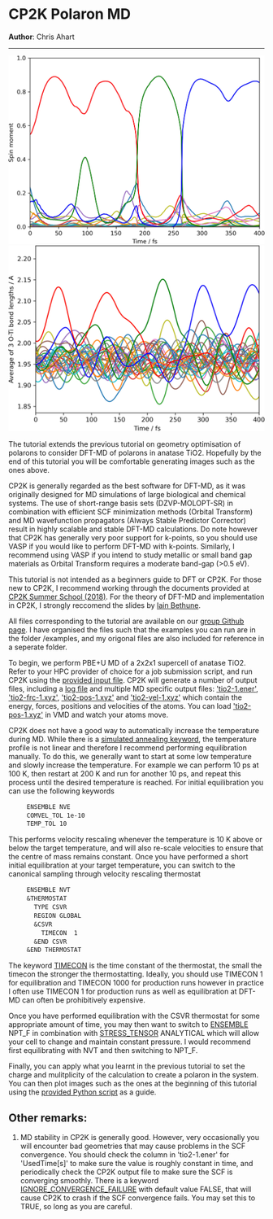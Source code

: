 # CP2K Polaron MD

__Author__: Chris Ahart
-- -

![Hole polaron](https://github.com/LiuTheoryLab/wiki_cp2k/blob/main/tio2/anatase/cell-221/md/neutral-4hours-100k-COMVEL_TO-1e-10-TEMPTOL-10-200k-300k-dz-400k-500k-csvr-timecon-1-COMVEL_TO-1e-10-nvt-u-3.5-hole-timestep-1.0-o-3.5-ti-0/hirshfeld_spin_all.png)
![Hole polaron](https://github.com/LiuTheoryLab/wiki_cp2k/blob/main/tio2/anatase/cell-221/md/neutral-4hours-100k-COMVEL_TO-1e-10-TEMPTOL-10-200k-300k-dz-400k-500k-csvr-timecon-1-COMVEL_TO-1e-10-nvt-u-3.5-hole-timestep-1.0-o-3.5-ti-0/bond_lengths_average.png)

The tutorial extends the previous tutorial on geometry optimisation of polarons to consider DFT-MD of polarons in anatase TiO2. Hopefully by the end of this tutorial you will be comfortable generating images such as the ones above.

CP2K is generally regarded as the best software for DFT-MD, as it was originally designed for MD simulations of large biological and chemical systems. The use of short-range basis sets (DZVP-MOLOPT-SR) in combination with efficient SCF minimization methods (Orbital Transform) and MD wavefunction propagators (Always Stable Predictor Corrector) result in highly scalable and stable DFT-MD calculations. Do note however that CP2K has generally very poor support for k-points, so you should use VASP if you would like to perform DFT-MD with k-points. Similarly, I recommend using VASP if you intend to study metallic or small band gap materials as Orbital Transform requires a moderate band-gap (>0.5 eV). 

This tutorial is not intended as a beginners guide to DFT or CP2K. For those new to CP2K, I recommend working through the documents provided at [CP2K Summer School (2018)](https://www.cp2k.org/events:2018_summer_school:index). For the theory of DFT-MD and implementation in CP2K, I strongly reccomend the slides by [Iain Bethune](https://www.cp2k.org/_media/events:2018_summer_school:cp2k_moving_atoms.pdf).

All files corresponding to the tutorial are available on our [group Github page](https://github.com/LiuTheoryLab/wiki_cp2k). I have organised the files such that the examples you can run are in the folder /examples, and my origonal files are also included for reference in a seperate folder. 

To begin, we perform PBE+U MD of a 2x2x1 supercell of anatase TiO2. Refer to your HPC provider of choice for a job submission script, and run CP2K using the [provided input file](https://github.com/LiuTheoryLab/wiki_cp2k/blob/main/tio2/anatase/cell-221/example/neutral-100k/input/input.inp). CP2K will generate a number of output files, including a [log file](https://github.com/LiuTheoryLab/wiki_cp2k/blob/main/tio2/anatase/cell-221/md/neutral-4hours-100k-COMVEL_TO-1e-10-TEMPTOL-10/cp2k_log.log) and multiple MD specific output files: ['tio2-1.ener'](https://github.com/LiuTheoryLab/wiki_cp2k/blob/main/tio2/anatase/cell-221/md/neutral-4hours-100k-COMVEL_TO-1e-10-TEMPTOL-10/tio2-1.ener), ['tio2-frc-1.xyz'](https://github.com/LiuTheoryLab/wiki_cp2k/blob/main/tio2/anatase/cell-221/md/neutral-4hours-100k-COMVEL_TO-1e-10-TEMPTOL-10/tio2-frc-1.xyz), ['tio2-pos-1.xyz'](https://github.com/LiuTheoryLab/wiki_cp2k/blob/main/tio2/anatase/cell-221/md/neutral-4hours-100k-COMVEL_TO-1e-10-TEMPTOL-10/tio2-pos-1.xyz) and ['tio2-vel-1.xyz'](https://github.com/LiuTheoryLab/wiki_cp2k/blob/main/tio2/anatase/cell-221/md/neutral-4hours-100k-COMVEL_TO-1e-10-TEMPTOL-10/tio2-vel-1.xyz) which contain the energy, forces, positions and velocities of the atoms. You can load ['tio2-pos-1.xyz'](https://github.com/LiuTheoryLab/wiki_cp2k/blob/main/tio2/anatase/cell-221/md/neutral-4hours-100k-COMVEL_TO-1e-10-TEMPTOL-10/tio2-pos-1.xyz) in VMD and watch your atoms move.

CP2K does not have a good way to automatically increase the temperature during MD. While there is a [simulated annealing keyword](https://manual.cp2k.org/trunk/CP2K_INPUT/MOTION/MD.html#CP2K_INPUT.MOTION.MD.ANNEALING), the temperature profile is not linear and therefore I recommend performing equilibration manually. To do this, we generally want to start at some low temperature and slowly increase the temperature. For example we can perform 10 ps at 100 K, then restart at 200 K and run for another 10 ps, and repeat this process until the desired temperature is reached. For initial equilibration you can use the following keywords
```txt
     ENSEMBLE NVE
     COMVEL_TOL 1e-10
     TEMP_TOL 10
```
This performs velocity rescaling whenever the temperature is 10 K above or below the target temperature, and will also re-scale velocities to ensure that the centre of mass remains constant. Once you have performed a short initial equilibration at your target temperature, you can switch to the canonical sampling through velocity rescaling thermostat
```txt
     ENSEMBLE NVT
     &THERMOSTAT
       TYPE CSVR
       REGION GLOBAL
       &CSVR
         TIMECON  1
       &END CSVR
     &END THERMOSTAT
```

The keyword [TIMECON](https://manual.cp2k.org/trunk/CP2K_INPUT/MOTION/MD/THERMOSTAT/CSVR.html#CP2K_INPUT.MOTION.MD.THERMOSTAT.CSVR.TIMECON) is the time constant of the thermostat, the small the timecon the stronger the thermostatting. Ideally, you should use TIMECON 1 for equilibration and TIMECON 1000 for production runs however in practice I often use TIMECON 1 for production runs as well as equilibration at DFT-MD can often be prohibitively expensive.

Once you have performed equilibration with the CSVR thermostat for some appropriate amount of time, you may then want to switch to [ENSEMBLE](https://manual.cp2k.org/trunk/CP2K_INPUT/MOTION/MD.html#CP2K_INPUT.MOTION.MD.ENSEMBLE) NPT_F in combination with [STRESS_TENSOR](https://manual.cp2k.org/trunk/CP2K_INPUT/FORCE_EVAL.html#CP2K_INPUT.FORCE_EVAL.STRESS_TENSOR) ANALYTICAL which will allow your cell to change and maintain constant pressure. I would recommend first equilibrating with NVT and then switching to NPT_F.

Finally, you can apply what you learnt in the previous tutorial to set the charge and mulitplicity of the calculation to create a polaron in the system. You can then plot images such as the ones at the beginning of this tutorial using the [provided Python script](https://github.com/LiuTheoryLab/wiki_cp2k/blob/main/tio2/anatase/scripts/bulk_dft_electron_tio2_share.py) as a guide.

## Other remarks:
1. MD stability in CP2K is generally good. However, very occasionally you will encounter bad geometries that may cause problems in the SCF convergence. You should check the column in 'tio2-1.ener' for 'UsedTime[s]' to make sure the value is roughly constant in time, and periodically check the CP2K output file to make sure the SCF is converging smoothly. There is a keyword [IGNORE_CONVERGENCE_FAILURE](https://manual.cp2k.org/trunk/CP2K_INPUT/FORCE_EVAL/DFT/SCF.html#CP2K_INPUT.FORCE_EVAL.DFT.SCF.IGNORE_CONVERGENCE_FAILURE) with default value FALSE, that will cause CP2K to crash if the SCF convergence fails. You may set this to TRUE, so long as you are careful. 